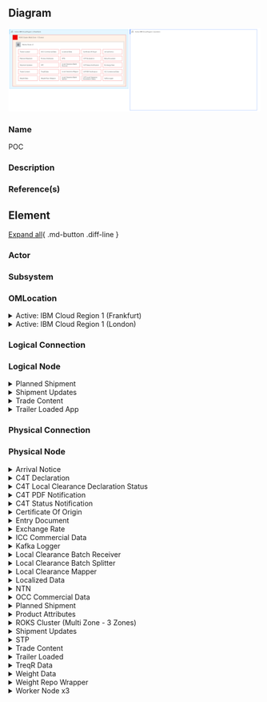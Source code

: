 
## Diagram

![POC](../img/pomview_H1F2xOiVcxMj_rJcFBkpqi.png)



### Name


POC


### Description




### Reference(s)




## Element

[Expand all](#){ .md-button .diff-line }


### Actor


    




### Subsystem





### OMLocation


    

<details markdown=1>
<summary markdown="span">Active: IBM Cloud Region 1 (Frankfurt)</summary>

<table>
    <caption></caption>
    <thead>
        <tr>
            <th></th>
            <th></th>
        </tr>
    </thead>
    <tr>
        <td> <strong>Name</strong> </td>
        <td>Active: IBM Cloud Region 1 (Frankfurt)</td>
    </tr>
    <tr>
        <td> <strong>Description</strong> </td>
        <td></td>
    </tr>
</table>


</details>


    

<details markdown=1>
<summary markdown="span">Active: IBM Cloud Region 1 (London)</summary>

<table>
    <caption></caption>
    <thead>
        <tr>
            <th></th>
            <th></th>
        </tr>
    </thead>
    <tr>
        <td> <strong>Name</strong> </td>
        <td>Active: IBM Cloud Region 1 (London)</td>
    </tr>
    <tr>
        <td> <strong>Description</strong> </td>
        <td></td>
    </tr>
</table>


</details>


    




### Logical Connection


    



### Logical Node


    

<details markdown=1>
<summary markdown="span">Planned Shipment</summary>

<table>
    <caption></caption>
    <thead>
        <tr>
            <th></th>
            <th></th>
        </tr>
    </thead>
    <tr>
        <td> <strong>Name</strong> </td>
        <td>Planned Shipment</td>
    </tr>
    <tr>
        <td> <strong>Description</strong> </td>
        <td></td>
    </tr>
    <tr>
        <td> <strong>Type</strong> </td>
        <td></td>
    </tr>
    <tr>
        <td> <strong>Primary Capability</strong> </td>
        <td>
            
        </td>
    </tr>
    <tr>
        <td> <strong>Implementation</strong> </td>
        <td>
            
        </td>
    </tr>
    <tr>
        <td> <strong>Architectural Decision</strong> </td>
        <td>
            
        </td>
    </tr>
    <tr>
        <td> <strong>Non Functional Requirement</strong> </td>
        <td>
            
        </td>
    </tr>
    <tr>
        <td> <strong>Generic Group</strong> </td>
        <td></td>
    </tr>
    <tr>
        <td> <strong>Sub-level Diagram</strong> </td>
        <td></td>
    </tr>
    <tr>
        <td> <strong>Related Diagrams</strong> </td>
        <td>
            
                <div><a href="../../Logical Operational View/lomview_BkV_guiVqgGi_rJcFBkpqi">CCP LOM</a></div>
            
                <div><a href="../../Prescribed Operational View/pomview_H1F2xOiVcxMj_rJcFBkpqi">POC</a></div>
            
        </td>
    </tr>
    <tr>
        <td> <strong>Related Elements</strong> </td>
        <td>
            
                <div>Planned Shipment</div>
                
                    
                    <li><a href="../../Prescribed Operational View/pomview_H1F2xOiVcxMj_rJcFBkpqi">POC</a></li>
                    
                
            
                <div>Active: IBM Cloud Region 1 (Frankfurt)</div>
                
                    
                    <li><a href="../../Prescribed Operational View/pomview_H1F2xOiVcxMj_rJcFBkpqi">POC</a></li>
                    
                    <li><a href="../../Logical Operational View/lomview_BkV_guiVqgGi_rJcFBkpqi">CCP LOM</a></li>
                    
                
            
            
                <div>Shipment Initiation Integration</div>
                
                    
                    <li><div><a href="../../Prescribed Operational View/pomview_H1F2xOiVcxMj_rJcFBkpqi">POC</a></div></li>
                    
                    <li><div><a href="../../Logical Operational View/lomview_BkV_guiVqgGi_rJcFBkpqi">CCP LOM</a></div></li>
                    
                    <li><div><a href="../../Static View/cmstaticview_Bkh5xuoE5ezo_rJcFBkpqi">Component Overview</a></div></li>
                    
                
            
        </td>
    </tr>
    
</table>


</details>


    

<details markdown=1>
<summary markdown="span">Shipment Updates</summary>

<table>
    <caption></caption>
    <thead>
        <tr>
            <th></th>
            <th></th>
        </tr>
    </thead>
    <tr>
        <td> <strong>Name</strong> </td>
        <td>Shipment Updates</td>
    </tr>
    <tr>
        <td> <strong>Description</strong> </td>
        <td></td>
    </tr>
    <tr>
        <td> <strong>Type</strong> </td>
        <td></td>
    </tr>
    <tr>
        <td> <strong>Primary Capability</strong> </td>
        <td>
            
        </td>
    </tr>
    <tr>
        <td> <strong>Implementation</strong> </td>
        <td>
            
        </td>
    </tr>
    <tr>
        <td> <strong>Architectural Decision</strong> </td>
        <td>
            
        </td>
    </tr>
    <tr>
        <td> <strong>Non Functional Requirement</strong> </td>
        <td>
            
        </td>
    </tr>
    <tr>
        <td> <strong>Generic Group</strong> </td>
        <td></td>
    </tr>
    <tr>
        <td> <strong>Sub-level Diagram</strong> </td>
        <td></td>
    </tr>
    <tr>
        <td> <strong>Related Diagrams</strong> </td>
        <td>
            
                <div><a href="../../Logical Operational View/lomview_BkV_guiVqgGi_rJcFBkpqi">CCP LOM</a></div>
            
                <div><a href="../../Prescribed Operational View/pomview_H1F2xOiVcxMj_rJcFBkpqi">POC</a></div>
            
        </td>
    </tr>
    <tr>
        <td> <strong>Related Elements</strong> </td>
        <td>
            
                <div>Shipment Updates</div>
                
                    
                    <li><a href="../../Prescribed Operational View/pomview_H1F2xOiVcxMj_rJcFBkpqi">POC</a></li>
                    
                
            
                <div>Active: IBM Cloud Region 1 (Frankfurt)</div>
                
                    
                    <li><a href="../../Prescribed Operational View/pomview_H1F2xOiVcxMj_rJcFBkpqi">POC</a></li>
                    
                    <li><a href="../../Logical Operational View/lomview_BkV_guiVqgGi_rJcFBkpqi">CCP LOM</a></li>
                    
                
            
            
                <div>ICC Shipment Updates</div>
                
                    
                    <li><div><a href="../../Prescribed Operational View/pomview_H1F2xOiVcxMj_rJcFBkpqi">POC</a></div></li>
                    
                    <li><div><a href="../../Logical Operational View/lomview_BkV_guiVqgGi_rJcFBkpqi">CCP LOM</a></div></li>
                    
                    <li><div><a href="../../Static View/cmstaticview_Bkh5xuoE5ezo_rJcFBkpqi">Component Overview</a></div></li>
                    
                
            
        </td>
    </tr>
    
</table>


</details>


    

<details markdown=1>
<summary markdown="span">Trade Content</summary>

<table>
    <caption></caption>
    <thead>
        <tr>
            <th></th>
            <th></th>
        </tr>
    </thead>
    <tr>
        <td> <strong>Name</strong> </td>
        <td>Trade Content</td>
    </tr>
    <tr>
        <td> <strong>Description</strong> </td>
        <td></td>
    </tr>
    <tr>
        <td> <strong>Type</strong> </td>
        <td></td>
    </tr>
    <tr>
        <td> <strong>Primary Capability</strong> </td>
        <td>
            
        </td>
    </tr>
    <tr>
        <td> <strong>Implementation</strong> </td>
        <td>
            
        </td>
    </tr>
    <tr>
        <td> <strong>Architectural Decision</strong> </td>
        <td>
            
        </td>
    </tr>
    <tr>
        <td> <strong>Non Functional Requirement</strong> </td>
        <td>
            
        </td>
    </tr>
    <tr>
        <td> <strong>Generic Group</strong> </td>
        <td></td>
    </tr>
    <tr>
        <td> <strong>Sub-level Diagram</strong> </td>
        <td></td>
    </tr>
    <tr>
        <td> <strong>Related Diagrams</strong> </td>
        <td>
            
                <div><a href="../../Logical Operational View/lomview_BkV_guiVqgGi_rJcFBkpqi">CCP LOM</a></div>
            
                <div><a href="../../Prescribed Operational View/pomview_H1F2xOiVcxMj_rJcFBkpqi">POC</a></div>
            
        </td>
    </tr>
    <tr>
        <td> <strong>Related Elements</strong> </td>
        <td>
            
                <div>Trade Content</div>
                
                    
                    <li><a href="../../Prescribed Operational View/pomview_H1F2xOiVcxMj_rJcFBkpqi">POC</a></li>
                    
                
            
                <div>Active: IBM Cloud Region 1 (Frankfurt)</div>
                
                    
                    <li><a href="../../Prescribed Operational View/pomview_H1F2xOiVcxMj_rJcFBkpqi">POC</a></li>
                    
                    <li><a href="../../Logical Operational View/lomview_BkV_guiVqgGi_rJcFBkpqi">CCP LOM</a></li>
                    
                
            
            
                <div>Trade Content Integration</div>
                
                    
                    <li><div><a href="../../Prescribed Operational View/pomview_H1F2xOiVcxMj_rJcFBkpqi">POC</a></div></li>
                    
                    <li><div><a href="../../Logical Operational View/lomview_BkV_guiVqgGi_rJcFBkpqi">CCP LOM</a></div></li>
                    
                    <li><div><a href="../../Static View/cmstaticview_Bkh5xuoE5ezo_rJcFBkpqi">Component Overview</a></div></li>
                    
                
            
        </td>
    </tr>
    
</table>


</details>


    

<details markdown=1>
<summary markdown="span">Trailer Loaded App</summary>

<table>
    <caption></caption>
    <thead>
        <tr>
            <th></th>
            <th></th>
        </tr>
    </thead>
    <tr>
        <td> <strong>Name</strong> </td>
        <td>Trailer Loaded App</td>
    </tr>
    <tr>
        <td> <strong>Description</strong> </td>
        <td></td>
    </tr>
    <tr>
        <td> <strong>Type</strong> </td>
        <td></td>
    </tr>
    <tr>
        <td> <strong>Primary Capability</strong> </td>
        <td>
            
        </td>
    </tr>
    <tr>
        <td> <strong>Implementation</strong> </td>
        <td>
            
        </td>
    </tr>
    <tr>
        <td> <strong>Architectural Decision</strong> </td>
        <td>
            
        </td>
    </tr>
    <tr>
        <td> <strong>Non Functional Requirement</strong> </td>
        <td>
            
        </td>
    </tr>
    <tr>
        <td> <strong>Generic Group</strong> </td>
        <td></td>
    </tr>
    <tr>
        <td> <strong>Sub-level Diagram</strong> </td>
        <td></td>
    </tr>
    <tr>
        <td> <strong>Related Diagrams</strong> </td>
        <td>
            
                <div><a href="../../Logical Operational View/lomview_BkV_guiVqgGi_rJcFBkpqi">CCP LOM</a></div>
            
                <div><a href="../../Prescribed Operational View/pomview_H1F2xOiVcxMj_rJcFBkpqi">POC</a></div>
            
        </td>
    </tr>
    <tr>
        <td> <strong>Related Elements</strong> </td>
        <td>
            
                <div>Trailer Loaded</div>
                
                    
                    <li><a href="../../Prescribed Operational View/pomview_H1F2xOiVcxMj_rJcFBkpqi">POC</a></li>
                    
                
            
                <div>Active: IBM Cloud Region 1 (Frankfurt)</div>
                
                    
                    <li><a href="../../Prescribed Operational View/pomview_H1F2xOiVcxMj_rJcFBkpqi">POC</a></li>
                    
                    <li><a href="../../Logical Operational View/lomview_BkV_guiVqgGi_rJcFBkpqi">CCP LOM</a></li>
                    
                
            
            
                <div>Trailer Loaded Integration</div>
                
                    
                    <li><div><a href="../../Prescribed Operational View/pomview_H1F2xOiVcxMj_rJcFBkpqi">POC</a></div></li>
                    
                    <li><div><a href="../../Logical Operational View/lomview_BkV_guiVqgGi_rJcFBkpqi">CCP LOM</a></div></li>
                    
                    <li><div><a href="../../Static View/cmstaticview_Bkh5xuoE5ezo_rJcFBkpqi">Component Overview</a></div></li>
                    
                
            
        </td>
    </tr>
    
</table>


</details>


    





### Physical Connection


    





### Physical Node


    

<details markdown=1>
<summary markdown="span">Arrival Notice</summary>

<table>
    <caption></caption>
    <thead>
        <tr>
            <th></th>
            <th></th>
        </tr>
    </thead>
    <tr>
        <td> <strong>Name</strong> </td>
        <td>Arrival Notice</td>
    </tr>
    <tr>
        <td> <strong>Description</strong> </td>
        <td></td>
    </tr>
    <tr>
        <td> <strong>Cardinality</strong> </td>
        <td>1</td>
    </tr>
    <tr>
        <td> <strong>CPU/Cores</strong> </td>
        <td></td>
    </tr>
    <tr>
        <td> <strong>Memory</strong> </td>
        <td></td>
    </tr>
    <tr>
        <td> <strong>Network ports</strong> </td>
        <td></td>
    </tr>
    <tr>
        <td> <strong>OS/Hyper-visor</strong> </td>
        <td></td>
    </tr>
    <tr>
        <td> <strong>Deploy</strong> </td>
        <td></td>
    </tr>
    <tr>
        <td> <strong>Deploy Provisioning</strong> </td>
        <td></td>
    </tr>
</table>


</details>


    

<details markdown=1>
<summary markdown="span">C4T Declaration</summary>

<table>
    <caption></caption>
    <thead>
        <tr>
            <th></th>
            <th></th>
        </tr>
    </thead>
    <tr>
        <td> <strong>Name</strong> </td>
        <td>C4T Declaration</td>
    </tr>
    <tr>
        <td> <strong>Description</strong> </td>
        <td></td>
    </tr>
    <tr>
        <td> <strong>Cardinality</strong> </td>
        <td>1</td>
    </tr>
    <tr>
        <td> <strong>CPU/Cores</strong> </td>
        <td></td>
    </tr>
    <tr>
        <td> <strong>Memory</strong> </td>
        <td></td>
    </tr>
    <tr>
        <td> <strong>Network ports</strong> </td>
        <td></td>
    </tr>
    <tr>
        <td> <strong>OS/Hyper-visor</strong> </td>
        <td></td>
    </tr>
    <tr>
        <td> <strong>Deploy</strong> </td>
        <td></td>
    </tr>
    <tr>
        <td> <strong>Deploy Provisioning</strong> </td>
        <td></td>
    </tr>
</table>


</details>


    

<details markdown=1>
<summary markdown="span">C4T Local Clearance Declaration Status</summary>

<table>
    <caption></caption>
    <thead>
        <tr>
            <th></th>
            <th></th>
        </tr>
    </thead>
    <tr>
        <td> <strong>Name</strong> </td>
        <td>C4T Local Clearance Declaration Status</td>
    </tr>
    <tr>
        <td> <strong>Description</strong> </td>
        <td></td>
    </tr>
    <tr>
        <td> <strong>Cardinality</strong> </td>
        <td>1</td>
    </tr>
    <tr>
        <td> <strong>CPU/Cores</strong> </td>
        <td></td>
    </tr>
    <tr>
        <td> <strong>Memory</strong> </td>
        <td></td>
    </tr>
    <tr>
        <td> <strong>Network ports</strong> </td>
        <td></td>
    </tr>
    <tr>
        <td> <strong>OS/Hyper-visor</strong> </td>
        <td></td>
    </tr>
    <tr>
        <td> <strong>Deploy</strong> </td>
        <td></td>
    </tr>
    <tr>
        <td> <strong>Deploy Provisioning</strong> </td>
        <td></td>
    </tr>
</table>


</details>


    

<details markdown=1>
<summary markdown="span">C4T PDF Notification</summary>

<table>
    <caption></caption>
    <thead>
        <tr>
            <th></th>
            <th></th>
        </tr>
    </thead>
    <tr>
        <td> <strong>Name</strong> </td>
        <td>C4T PDF Notification</td>
    </tr>
    <tr>
        <td> <strong>Description</strong> </td>
        <td></td>
    </tr>
    <tr>
        <td> <strong>Cardinality</strong> </td>
        <td>1</td>
    </tr>
    <tr>
        <td> <strong>CPU/Cores</strong> </td>
        <td></td>
    </tr>
    <tr>
        <td> <strong>Memory</strong> </td>
        <td></td>
    </tr>
    <tr>
        <td> <strong>Network ports</strong> </td>
        <td></td>
    </tr>
    <tr>
        <td> <strong>OS/Hyper-visor</strong> </td>
        <td></td>
    </tr>
    <tr>
        <td> <strong>Deploy</strong> </td>
        <td></td>
    </tr>
    <tr>
        <td> <strong>Deploy Provisioning</strong> </td>
        <td></td>
    </tr>
</table>


</details>


    

<details markdown=1>
<summary markdown="span">C4T Status Notification</summary>

<table>
    <caption></caption>
    <thead>
        <tr>
            <th></th>
            <th></th>
        </tr>
    </thead>
    <tr>
        <td> <strong>Name</strong> </td>
        <td>C4T Status Notification</td>
    </tr>
    <tr>
        <td> <strong>Description</strong> </td>
        <td></td>
    </tr>
    <tr>
        <td> <strong>Cardinality</strong> </td>
        <td>1</td>
    </tr>
    <tr>
        <td> <strong>CPU/Cores</strong> </td>
        <td></td>
    </tr>
    <tr>
        <td> <strong>Memory</strong> </td>
        <td></td>
    </tr>
    <tr>
        <td> <strong>Network ports</strong> </td>
        <td></td>
    </tr>
    <tr>
        <td> <strong>OS/Hyper-visor</strong> </td>
        <td></td>
    </tr>
    <tr>
        <td> <strong>Deploy</strong> </td>
        <td></td>
    </tr>
    <tr>
        <td> <strong>Deploy Provisioning</strong> </td>
        <td></td>
    </tr>
</table>


</details>


    

<details markdown=1>
<summary markdown="span">Certificate Of Origin</summary>

<table>
    <caption></caption>
    <thead>
        <tr>
            <th></th>
            <th></th>
        </tr>
    </thead>
    <tr>
        <td> <strong>Name</strong> </td>
        <td>Certificate Of Origin</td>
    </tr>
    <tr>
        <td> <strong>Description</strong> </td>
        <td></td>
    </tr>
    <tr>
        <td> <strong>Cardinality</strong> </td>
        <td>1</td>
    </tr>
    <tr>
        <td> <strong>CPU/Cores</strong> </td>
        <td></td>
    </tr>
    <tr>
        <td> <strong>Memory</strong> </td>
        <td></td>
    </tr>
    <tr>
        <td> <strong>Network ports</strong> </td>
        <td></td>
    </tr>
    <tr>
        <td> <strong>OS/Hyper-visor</strong> </td>
        <td></td>
    </tr>
    <tr>
        <td> <strong>Deploy</strong> </td>
        <td></td>
    </tr>
    <tr>
        <td> <strong>Deploy Provisioning</strong> </td>
        <td></td>
    </tr>
</table>


</details>


    

<details markdown=1>
<summary markdown="span">Entry Document</summary>

<table>
    <caption></caption>
    <thead>
        <tr>
            <th></th>
            <th></th>
        </tr>
    </thead>
    <tr>
        <td> <strong>Name</strong> </td>
        <td>Entry Document</td>
    </tr>
    <tr>
        <td> <strong>Description</strong> </td>
        <td></td>
    </tr>
    <tr>
        <td> <strong>Cardinality</strong> </td>
        <td>1</td>
    </tr>
    <tr>
        <td> <strong>CPU/Cores</strong> </td>
        <td></td>
    </tr>
    <tr>
        <td> <strong>Memory</strong> </td>
        <td></td>
    </tr>
    <tr>
        <td> <strong>Network ports</strong> </td>
        <td></td>
    </tr>
    <tr>
        <td> <strong>OS/Hyper-visor</strong> </td>
        <td></td>
    </tr>
    <tr>
        <td> <strong>Deploy</strong> </td>
        <td></td>
    </tr>
    <tr>
        <td> <strong>Deploy Provisioning</strong> </td>
        <td></td>
    </tr>
</table>


</details>


    

<details markdown=1>
<summary markdown="span">Exchange Rate</summary>

<table>
    <caption></caption>
    <thead>
        <tr>
            <th></th>
            <th></th>
        </tr>
    </thead>
    <tr>
        <td> <strong>Name</strong> </td>
        <td>Exchange Rate</td>
    </tr>
    <tr>
        <td> <strong>Description</strong> </td>
        <td></td>
    </tr>
    <tr>
        <td> <strong>Cardinality</strong> </td>
        <td>1</td>
    </tr>
    <tr>
        <td> <strong>CPU/Cores</strong> </td>
        <td></td>
    </tr>
    <tr>
        <td> <strong>Memory</strong> </td>
        <td></td>
    </tr>
    <tr>
        <td> <strong>Network ports</strong> </td>
        <td></td>
    </tr>
    <tr>
        <td> <strong>OS/Hyper-visor</strong> </td>
        <td></td>
    </tr>
    <tr>
        <td> <strong>Deploy</strong> </td>
        <td></td>
    </tr>
    <tr>
        <td> <strong>Deploy Provisioning</strong> </td>
        <td></td>
    </tr>
</table>


</details>


    

<details markdown=1>
<summary markdown="span">ICC Commercial Data</summary>

<table>
    <caption></caption>
    <thead>
        <tr>
            <th></th>
            <th></th>
        </tr>
    </thead>
    <tr>
        <td> <strong>Name</strong> </td>
        <td>ICC Commercial Data</td>
    </tr>
    <tr>
        <td> <strong>Description</strong> </td>
        <td></td>
    </tr>
    <tr>
        <td> <strong>Cardinality</strong> </td>
        <td>1</td>
    </tr>
    <tr>
        <td> <strong>CPU/Cores</strong> </td>
        <td></td>
    </tr>
    <tr>
        <td> <strong>Memory</strong> </td>
        <td></td>
    </tr>
    <tr>
        <td> <strong>Network ports</strong> </td>
        <td></td>
    </tr>
    <tr>
        <td> <strong>OS/Hyper-visor</strong> </td>
        <td></td>
    </tr>
    <tr>
        <td> <strong>Deploy</strong> </td>
        <td></td>
    </tr>
    <tr>
        <td> <strong>Deploy Provisioning</strong> </td>
        <td></td>
    </tr>
</table>


</details>


    

<details markdown=1>
<summary markdown="span">Kafka Logger</summary>

<table>
    <caption></caption>
    <thead>
        <tr>
            <th></th>
            <th></th>
        </tr>
    </thead>
    <tr>
        <td> <strong>Name</strong> </td>
        <td>Kafka Logger</td>
    </tr>
    <tr>
        <td> <strong>Description</strong> </td>
        <td></td>
    </tr>
    <tr>
        <td> <strong>Cardinality</strong> </td>
        <td>1</td>
    </tr>
    <tr>
        <td> <strong>CPU/Cores</strong> </td>
        <td></td>
    </tr>
    <tr>
        <td> <strong>Memory</strong> </td>
        <td></td>
    </tr>
    <tr>
        <td> <strong>Network ports</strong> </td>
        <td></td>
    </tr>
    <tr>
        <td> <strong>OS/Hyper-visor</strong> </td>
        <td></td>
    </tr>
    <tr>
        <td> <strong>Deploy</strong> </td>
        <td></td>
    </tr>
    <tr>
        <td> <strong>Deploy Provisioning</strong> </td>
        <td></td>
    </tr>
</table>


</details>


    

<details markdown=1>
<summary markdown="span">Local Clearance Batch Receiver</summary>

<table>
    <caption></caption>
    <thead>
        <tr>
            <th></th>
            <th></th>
        </tr>
    </thead>
    <tr>
        <td> <strong>Name</strong> </td>
        <td>Local Clearance Batch Receiver</td>
    </tr>
    <tr>
        <td> <strong>Description</strong> </td>
        <td></td>
    </tr>
    <tr>
        <td> <strong>Cardinality</strong> </td>
        <td>1</td>
    </tr>
    <tr>
        <td> <strong>CPU/Cores</strong> </td>
        <td></td>
    </tr>
    <tr>
        <td> <strong>Memory</strong> </td>
        <td></td>
    </tr>
    <tr>
        <td> <strong>Network ports</strong> </td>
        <td></td>
    </tr>
    <tr>
        <td> <strong>OS/Hyper-visor</strong> </td>
        <td></td>
    </tr>
    <tr>
        <td> <strong>Deploy</strong> </td>
        <td></td>
    </tr>
    <tr>
        <td> <strong>Deploy Provisioning</strong> </td>
        <td></td>
    </tr>
</table>


</details>


    

<details markdown=1>
<summary markdown="span">Local Clearance Batch Splitter</summary>

<table>
    <caption></caption>
    <thead>
        <tr>
            <th></th>
            <th></th>
        </tr>
    </thead>
    <tr>
        <td> <strong>Name</strong> </td>
        <td>Local Clearance Batch Splitter</td>
    </tr>
    <tr>
        <td> <strong>Description</strong> </td>
        <td></td>
    </tr>
    <tr>
        <td> <strong>Cardinality</strong> </td>
        <td>1</td>
    </tr>
    <tr>
        <td> <strong>CPU/Cores</strong> </td>
        <td></td>
    </tr>
    <tr>
        <td> <strong>Memory</strong> </td>
        <td></td>
    </tr>
    <tr>
        <td> <strong>Network ports</strong> </td>
        <td></td>
    </tr>
    <tr>
        <td> <strong>OS/Hyper-visor</strong> </td>
        <td></td>
    </tr>
    <tr>
        <td> <strong>Deploy</strong> </td>
        <td></td>
    </tr>
    <tr>
        <td> <strong>Deploy Provisioning</strong> </td>
        <td></td>
    </tr>
</table>


</details>


    

<details markdown=1>
<summary markdown="span">Local Clearance Mapper</summary>

<table>
    <caption></caption>
    <thead>
        <tr>
            <th></th>
            <th></th>
        </tr>
    </thead>
    <tr>
        <td> <strong>Name</strong> </td>
        <td>Local Clearance Mapper</td>
    </tr>
    <tr>
        <td> <strong>Description</strong> </td>
        <td></td>
    </tr>
    <tr>
        <td> <strong>Cardinality</strong> </td>
        <td>1</td>
    </tr>
    <tr>
        <td> <strong>CPU/Cores</strong> </td>
        <td></td>
    </tr>
    <tr>
        <td> <strong>Memory</strong> </td>
        <td></td>
    </tr>
    <tr>
        <td> <strong>Network ports</strong> </td>
        <td></td>
    </tr>
    <tr>
        <td> <strong>OS/Hyper-visor</strong> </td>
        <td></td>
    </tr>
    <tr>
        <td> <strong>Deploy</strong> </td>
        <td></td>
    </tr>
    <tr>
        <td> <strong>Deploy Provisioning</strong> </td>
        <td></td>
    </tr>
</table>


</details>


    

<details markdown=1>
<summary markdown="span">Localized Data</summary>

<table>
    <caption></caption>
    <thead>
        <tr>
            <th></th>
            <th></th>
        </tr>
    </thead>
    <tr>
        <td> <strong>Name</strong> </td>
        <td>Localized Data</td>
    </tr>
    <tr>
        <td> <strong>Description</strong> </td>
        <td></td>
    </tr>
    <tr>
        <td> <strong>Cardinality</strong> </td>
        <td>1</td>
    </tr>
    <tr>
        <td> <strong>CPU/Cores</strong> </td>
        <td></td>
    </tr>
    <tr>
        <td> <strong>Memory</strong> </td>
        <td></td>
    </tr>
    <tr>
        <td> <strong>Network ports</strong> </td>
        <td></td>
    </tr>
    <tr>
        <td> <strong>OS/Hyper-visor</strong> </td>
        <td></td>
    </tr>
    <tr>
        <td> <strong>Deploy</strong> </td>
        <td></td>
    </tr>
    <tr>
        <td> <strong>Deploy Provisioning</strong> </td>
        <td></td>
    </tr>
</table>


</details>


    

<details markdown=1>
<summary markdown="span">NTN</summary>

<table>
    <caption></caption>
    <thead>
        <tr>
            <th></th>
            <th></th>
        </tr>
    </thead>
    <tr>
        <td> <strong>Name</strong> </td>
        <td>NTN</td>
    </tr>
    <tr>
        <td> <strong>Description</strong> </td>
        <td></td>
    </tr>
    <tr>
        <td> <strong>Cardinality</strong> </td>
        <td>1</td>
    </tr>
    <tr>
        <td> <strong>CPU/Cores</strong> </td>
        <td></td>
    </tr>
    <tr>
        <td> <strong>Memory</strong> </td>
        <td></td>
    </tr>
    <tr>
        <td> <strong>Network ports</strong> </td>
        <td></td>
    </tr>
    <tr>
        <td> <strong>OS/Hyper-visor</strong> </td>
        <td></td>
    </tr>
    <tr>
        <td> <strong>Deploy</strong> </td>
        <td></td>
    </tr>
    <tr>
        <td> <strong>Deploy Provisioning</strong> </td>
        <td></td>
    </tr>
</table>


</details>


    

<details markdown=1>
<summary markdown="span">OCC Commercial Data</summary>

<table>
    <caption></caption>
    <thead>
        <tr>
            <th></th>
            <th></th>
        </tr>
    </thead>
    <tr>
        <td> <strong>Name</strong> </td>
        <td>OCC Commercial Data</td>
    </tr>
    <tr>
        <td> <strong>Description</strong> </td>
        <td></td>
    </tr>
    <tr>
        <td> <strong>Cardinality</strong> </td>
        <td>1</td>
    </tr>
    <tr>
        <td> <strong>CPU/Cores</strong> </td>
        <td></td>
    </tr>
    <tr>
        <td> <strong>Memory</strong> </td>
        <td></td>
    </tr>
    <tr>
        <td> <strong>Network ports</strong> </td>
        <td></td>
    </tr>
    <tr>
        <td> <strong>OS/Hyper-visor</strong> </td>
        <td></td>
    </tr>
    <tr>
        <td> <strong>Deploy</strong> </td>
        <td></td>
    </tr>
    <tr>
        <td> <strong>Deploy Provisioning</strong> </td>
        <td></td>
    </tr>
</table>


</details>


    

<details markdown=1>
<summary markdown="span">Planned Shipment</summary>

<table>
    <caption></caption>
    <thead>
        <tr>
            <th></th>
            <th></th>
        </tr>
    </thead>
    <tr>
        <td> <strong>Name</strong> </td>
        <td>Planned Shipment</td>
    </tr>
    <tr>
        <td> <strong>Description</strong> </td>
        <td></td>
    </tr>
    <tr>
        <td> <strong>Cardinality</strong> </td>
        <td>1</td>
    </tr>
    <tr>
        <td> <strong>CPU/Cores</strong> </td>
        <td></td>
    </tr>
    <tr>
        <td> <strong>Memory</strong> </td>
        <td></td>
    </tr>
    <tr>
        <td> <strong>Network ports</strong> </td>
        <td></td>
    </tr>
    <tr>
        <td> <strong>OS/Hyper-visor</strong> </td>
        <td></td>
    </tr>
    <tr>
        <td> <strong>Deploy</strong> </td>
        <td></td>
    </tr>
    <tr>
        <td> <strong>Deploy Provisioning</strong> </td>
        <td></td>
    </tr>
</table>


</details>


    

<details markdown=1>
<summary markdown="span">Product Attributes</summary>

<table>
    <caption></caption>
    <thead>
        <tr>
            <th></th>
            <th></th>
        </tr>
    </thead>
    <tr>
        <td> <strong>Name</strong> </td>
        <td>Product Attributes</td>
    </tr>
    <tr>
        <td> <strong>Description</strong> </td>
        <td></td>
    </tr>
    <tr>
        <td> <strong>Cardinality</strong> </td>
        <td>1</td>
    </tr>
    <tr>
        <td> <strong>CPU/Cores</strong> </td>
        <td></td>
    </tr>
    <tr>
        <td> <strong>Memory</strong> </td>
        <td></td>
    </tr>
    <tr>
        <td> <strong>Network ports</strong> </td>
        <td></td>
    </tr>
    <tr>
        <td> <strong>OS/Hyper-visor</strong> </td>
        <td></td>
    </tr>
    <tr>
        <td> <strong>Deploy</strong> </td>
        <td></td>
    </tr>
    <tr>
        <td> <strong>Deploy Provisioning</strong> </td>
        <td></td>
    </tr>
</table>


</details>


    

<details markdown=1>
<summary markdown="span">ROKS Cluster (Multi Zone - 3 Zones)</summary>

<table>
    <caption></caption>
    <thead>
        <tr>
            <th></th>
            <th></th>
        </tr>
    </thead>
    <tr>
        <td> <strong>Name</strong> </td>
        <td>ROKS Cluster (Multi Zone - 3 Zones)</td>
    </tr>
    <tr>
        <td> <strong>Description</strong> </td>
        <td></td>
    </tr>
    <tr>
        <td> <strong>Cardinality</strong> </td>
        <td>1</td>
    </tr>
    <tr>
        <td> <strong>CPU/Cores</strong> </td>
        <td></td>
    </tr>
    <tr>
        <td> <strong>Memory</strong> </td>
        <td></td>
    </tr>
    <tr>
        <td> <strong>Network ports</strong> </td>
        <td></td>
    </tr>
    <tr>
        <td> <strong>OS/Hyper-visor</strong> </td>
        <td></td>
    </tr>
    <tr>
        <td> <strong>Deploy</strong> </td>
        <td>Managed</td>
    </tr>
    <tr>
        <td> <strong>Deploy Provisioning</strong> </td>
        <td>Delivered by Cloud</td>
    </tr>
</table>


</details>


    

<details markdown=1>
<summary markdown="span">Shipment Updates</summary>

<table>
    <caption></caption>
    <thead>
        <tr>
            <th></th>
            <th></th>
        </tr>
    </thead>
    <tr>
        <td> <strong>Name</strong> </td>
        <td>Shipment Updates</td>
    </tr>
    <tr>
        <td> <strong>Description</strong> </td>
        <td></td>
    </tr>
    <tr>
        <td> <strong>Cardinality</strong> </td>
        <td>1</td>
    </tr>
    <tr>
        <td> <strong>CPU/Cores</strong> </td>
        <td></td>
    </tr>
    <tr>
        <td> <strong>Memory</strong> </td>
        <td></td>
    </tr>
    <tr>
        <td> <strong>Network ports</strong> </td>
        <td></td>
    </tr>
    <tr>
        <td> <strong>OS/Hyper-visor</strong> </td>
        <td></td>
    </tr>
    <tr>
        <td> <strong>Deploy</strong> </td>
        <td></td>
    </tr>
    <tr>
        <td> <strong>Deploy Provisioning</strong> </td>
        <td></td>
    </tr>
</table>


</details>


    

<details markdown=1>
<summary markdown="span">STP</summary>

<table>
    <caption></caption>
    <thead>
        <tr>
            <th></th>
            <th></th>
        </tr>
    </thead>
    <tr>
        <td> <strong>Name</strong> </td>
        <td>STP</td>
    </tr>
    <tr>
        <td> <strong>Description</strong> </td>
        <td></td>
    </tr>
    <tr>
        <td> <strong>Cardinality</strong> </td>
        <td>1</td>
    </tr>
    <tr>
        <td> <strong>CPU/Cores</strong> </td>
        <td></td>
    </tr>
    <tr>
        <td> <strong>Memory</strong> </td>
        <td></td>
    </tr>
    <tr>
        <td> <strong>Network ports</strong> </td>
        <td></td>
    </tr>
    <tr>
        <td> <strong>OS/Hyper-visor</strong> </td>
        <td></td>
    </tr>
    <tr>
        <td> <strong>Deploy</strong> </td>
        <td></td>
    </tr>
    <tr>
        <td> <strong>Deploy Provisioning</strong> </td>
        <td></td>
    </tr>
</table>


</details>


    

<details markdown=1>
<summary markdown="span">Trade Content</summary>

<table>
    <caption></caption>
    <thead>
        <tr>
            <th></th>
            <th></th>
        </tr>
    </thead>
    <tr>
        <td> <strong>Name</strong> </td>
        <td>Trade Content</td>
    </tr>
    <tr>
        <td> <strong>Description</strong> </td>
        <td></td>
    </tr>
    <tr>
        <td> <strong>Cardinality</strong> </td>
        <td>1</td>
    </tr>
    <tr>
        <td> <strong>CPU/Cores</strong> </td>
        <td></td>
    </tr>
    <tr>
        <td> <strong>Memory</strong> </td>
        <td></td>
    </tr>
    <tr>
        <td> <strong>Network ports</strong> </td>
        <td></td>
    </tr>
    <tr>
        <td> <strong>OS/Hyper-visor</strong> </td>
        <td></td>
    </tr>
    <tr>
        <td> <strong>Deploy</strong> </td>
        <td></td>
    </tr>
    <tr>
        <td> <strong>Deploy Provisioning</strong> </td>
        <td></td>
    </tr>
</table>


</details>


    

<details markdown=1>
<summary markdown="span">Trailer Loaded</summary>

<table>
    <caption></caption>
    <thead>
        <tr>
            <th></th>
            <th></th>
        </tr>
    </thead>
    <tr>
        <td> <strong>Name</strong> </td>
        <td>Trailer Loaded</td>
    </tr>
    <tr>
        <td> <strong>Description</strong> </td>
        <td></td>
    </tr>
    <tr>
        <td> <strong>Cardinality</strong> </td>
        <td>1</td>
    </tr>
    <tr>
        <td> <strong>CPU/Cores</strong> </td>
        <td></td>
    </tr>
    <tr>
        <td> <strong>Memory</strong> </td>
        <td></td>
    </tr>
    <tr>
        <td> <strong>Network ports</strong> </td>
        <td></td>
    </tr>
    <tr>
        <td> <strong>OS/Hyper-visor</strong> </td>
        <td></td>
    </tr>
    <tr>
        <td> <strong>Deploy</strong> </td>
        <td></td>
    </tr>
    <tr>
        <td> <strong>Deploy Provisioning</strong> </td>
        <td></td>
    </tr>
</table>


</details>


    

<details markdown=1>
<summary markdown="span">TreqR Data</summary>

<table>
    <caption></caption>
    <thead>
        <tr>
            <th></th>
            <th></th>
        </tr>
    </thead>
    <tr>
        <td> <strong>Name</strong> </td>
        <td>TreqR Data</td>
    </tr>
    <tr>
        <td> <strong>Description</strong> </td>
        <td></td>
    </tr>
    <tr>
        <td> <strong>Cardinality</strong> </td>
        <td>1</td>
    </tr>
    <tr>
        <td> <strong>CPU/Cores</strong> </td>
        <td></td>
    </tr>
    <tr>
        <td> <strong>Memory</strong> </td>
        <td></td>
    </tr>
    <tr>
        <td> <strong>Network ports</strong> </td>
        <td></td>
    </tr>
    <tr>
        <td> <strong>OS/Hyper-visor</strong> </td>
        <td></td>
    </tr>
    <tr>
        <td> <strong>Deploy</strong> </td>
        <td></td>
    </tr>
    <tr>
        <td> <strong>Deploy Provisioning</strong> </td>
        <td></td>
    </tr>
</table>


</details>


    

<details markdown=1>
<summary markdown="span">Weight Data</summary>

<table>
    <caption></caption>
    <thead>
        <tr>
            <th></th>
            <th></th>
        </tr>
    </thead>
    <tr>
        <td> <strong>Name</strong> </td>
        <td>Weight Data</td>
    </tr>
    <tr>
        <td> <strong>Description</strong> </td>
        <td></td>
    </tr>
    <tr>
        <td> <strong>Cardinality</strong> </td>
        <td>1</td>
    </tr>
    <tr>
        <td> <strong>CPU/Cores</strong> </td>
        <td></td>
    </tr>
    <tr>
        <td> <strong>Memory</strong> </td>
        <td></td>
    </tr>
    <tr>
        <td> <strong>Network ports</strong> </td>
        <td></td>
    </tr>
    <tr>
        <td> <strong>OS/Hyper-visor</strong> </td>
        <td></td>
    </tr>
    <tr>
        <td> <strong>Deploy</strong> </td>
        <td></td>
    </tr>
    <tr>
        <td> <strong>Deploy Provisioning</strong> </td>
        <td></td>
    </tr>
</table>


</details>


    

<details markdown=1>
<summary markdown="span">Weight Repo Wrapper</summary>

<table>
    <caption></caption>
    <thead>
        <tr>
            <th></th>
            <th></th>
        </tr>
    </thead>
    <tr>
        <td> <strong>Name</strong> </td>
        <td>Weight Repo Wrapper</td>
    </tr>
    <tr>
        <td> <strong>Description</strong> </td>
        <td></td>
    </tr>
    <tr>
        <td> <strong>Cardinality</strong> </td>
        <td>1</td>
    </tr>
    <tr>
        <td> <strong>CPU/Cores</strong> </td>
        <td></td>
    </tr>
    <tr>
        <td> <strong>Memory</strong> </td>
        <td></td>
    </tr>
    <tr>
        <td> <strong>Network ports</strong> </td>
        <td></td>
    </tr>
    <tr>
        <td> <strong>OS/Hyper-visor</strong> </td>
        <td></td>
    </tr>
    <tr>
        <td> <strong>Deploy</strong> </td>
        <td></td>
    </tr>
    <tr>
        <td> <strong>Deploy Provisioning</strong> </td>
        <td></td>
    </tr>
</table>


</details>


    

<details markdown=1>
<summary markdown="span">Worker Node x3</summary>

<table>
    <caption></caption>
    <thead>
        <tr>
            <th></th>
            <th></th>
        </tr>
    </thead>
    <tr>
        <td> <strong>Name</strong> </td>
        <td>Worker Node x3</td>
    </tr>
    <tr>
        <td> <strong>Description</strong> </td>
        <td></td>
    </tr>
    <tr>
        <td> <strong>Cardinality</strong> </td>
        <td>3</td>
    </tr>
    <tr>
        <td> <strong>CPU/Cores</strong> </td>
        <td></td>
    </tr>
    <tr>
        <td> <strong>Memory</strong> </td>
        <td></td>
    </tr>
    <tr>
        <td> <strong>Network ports</strong> </td>
        <td></td>
    </tr>
    <tr>
        <td> <strong>OS/Hyper-visor</strong> </td>
        <td></td>
    </tr>
    <tr>
        <td> <strong>Deploy</strong> </td>
        <td></td>
    </tr>
    <tr>
        <td> <strong>Deploy Provisioning</strong> </td>
        <td></td>
    </tr>
</table>


</details>


    


